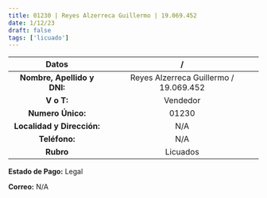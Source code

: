 ```yaml
---
title: 01230 | Reyes Alzerreca Guillermo | 19.069.452
date: 1/12/23
draft: false
tags: ['licuado']
---
```


|          **Datos**          |                    /                   |
|:---------------------------:|:--------------------------------------:|
| **Nombre, Apellido y DNI:** | Reyes Alzerreca Guillermo / 19.069.452 |
|          **V o T:**         |                Vendedor                |
|      **Numero Único:**      |                  01230                 |
|  **Localidad y Dirección:** |                   N/A                  |
|        **Teléfono:**        |                   N/A                  |
|          **Rubro**          |                Licuados                |

**Estado de Pago:** Legal

**Correo:** N/A
